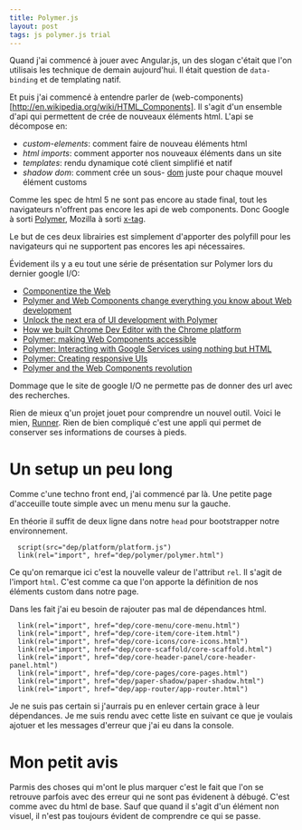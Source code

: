 ```yaml
---
title: Polymer.js
layout: post
tags: js polymer.js trial
---
```


Quand j'ai commencé à jouer avec Angular.js, un des slogan c'était
que l'on utilisais les technique de demain aujourd'hui. Il était question
de `data-binding` et de templating natif.

Et puis j'ai commencé à entendre parler de
(web-components)[http://en.wikipedia.org/wiki/HTML_Components].
Il s'agit d'un ensemble d'api qui permettent de crée de nouveaux éléments
html. L'api se décompose en:

* _custom-elements_: comment faire de nouveau éléments html
* _html imports_: comment apporter nos nouveaux éléments dans un site
* _templates_: rendu dynamique coté client simplifié et natif
* _shadow dom_: comment crée un sous-
[dom](http://fr.wikipedia.org/wiki/Document_Object_Model) juste pour chaque mouvel élément customs

Comme les spec de html 5 ne sont pas encore au stade final, tout les
navigateurs n'offrent pas encore les api de web components. Donc
Google à sorti [Polymer](http://www.polymer-project.org/), Mozilla à sorti
[x-tag](http://x-tags.org/).

Le but de ces deux librairies est simplement d'apporter des polyfill pour
les navigateurs qui ne supportent pas encores les api nécessaires.


Évidement ils y a eu tout une série de présentation sur Polymer lors du dernier
google I/O:

* [Componentize the Web](https://www.google.com/events/io/io14videos/1b173063-d0b9-e311-b297-00155d5066d7)
* [Polymer and Web Components change everything you know about Web development](https://www.google.com/events/io/io14videos/b71bb839-35bc-e311-b297-00155d5066d7)
* [Unlock the next era of UI development with Polymer](https://www.google.com/events/io/io14videos/492aed57-d7b9-e311-b297-00155d5066d7)
* [How we built Chrome Dev Editor with the Chrome platform](https://www.google.com/events/io/io14videos/3888155e-32b6-e311-8491-00155d5066d7)
* [Polymer: making Web Components accessible](https://www.google.com/events/io/io14videos/d96291b8-d7b9-e311-b297-00155d5066d7)
* [Polymer: Interacting with Google Services using nothing but HTML](https://www.google.com/events/io/io14videos/5e952876-d0b9-e311-b297-00155d5066d7)
* [Polymer: Creating responsive UIs](https://www.google.com/events/io/io14videos/ba7e1bfe-3cbc-e311-b297-00155d5066d7)
* [Polymer and the Web Components revolution](https://www.google.com/events/io/io14videos/de22e147-07b6-e311-8491-00155d5066d7)

Dommage que le site de google I/O ne permette pas de donner des url avec des recherches.


Rien de mieux q'un projet jouet pour comprendre un nouvel outil. Voici le mien,
[Runner](https://github.com/benzen/runner).
Rien de bien compliqué c'est une appli qui permet de conserver ses informations de courses à pieds.


Un setup un peu long
===================

Comme c'une techno front end, j'ai commencé par là.
Une petite page d'acceuille toute simple avec un menu menu sur la gauche.

En théorie il suffit de deux ligne dans notre `head`
pour bootstrapper notre environnement.

``` jade
  script(src="dep/platform/platform.js")
  link(rel="import", href="dep/polymer/polymer.html")
```

Ce qu'on remarque ici c'est la nouvelle valeur de l'attribut `rel`.
Il s'agit de l'import `html`. C'est comme ca que l'on apporte la définition
de nos éléments custom dans notre page.

Dans les fait j'ai eu besoin de rajouter pas mal de dépendances html.

``` jade
  link(rel="import", href="dep/core-menu/core-menu.html")
  link(rel="import", href="dep/core-item/core-item.html")
  link(rel="import", href="dep/core-icons/core-icons.html")
  link(rel="import", href="dep/core-scaffold/core-scaffold.html")
  link(rel="import", href="dep/core-header-panel/core-header-panel.html")
  link(rel="import", href="dep/core-pages/core-pages.html")
  link(rel="import", href="dep/paper-shadow/paper-shadow.html")
  link(rel="import", href="dep/app-router/app-router.html")
```

Je ne suis pas certain si j'aurrais pu en enlever certain grace à leur dépendances.
Je me suis rendu avec cette liste en suivant ce que je voulais ajotuer et les
messages d'erreur que j'ai eu dans la console.


Mon petit avis
================

Parmis des choses qui m'ont le plus marquer c'est le fait que l'on se retrouve
parfois avec des erreur qui ne sont pas évidenent à débugé. C'est comme avec du
html de base. Sauf que quand il s'agit d'un élément non visuel, il n'est pas
toujours évident de comprendre ce qui se passe.
